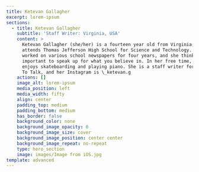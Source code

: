 ```yaml
---
title: Ketevan Gallagher
excerpt: lorem-ipsum
sections:
  - title: Ketevan Gallagher
    subtitle: 'Staff Writer: Virginia, USA'
    content: >
      Ketevan Gallagher (she/her) is a fourteen year old from Virginia, USA, who
      attends Thomas Jefferson High School for Science and Technology. She’s
      worked on various school newspapers for four years, and she thinks it’s
      important to speak up for what you believe in. In her free time, she
      enjoys skateboarding and playing piano. She is a staff writer for We Need
      To Talk, and her Instagram is \_ketevan.g
    actions: []
    image_alt: lorem-ipsum
    media_position: left
    media_width: fifty
    align: center
    padding_top: medium
    padding_bottom: medium
    has_border: false
    background_color: none
    background_image_opacity: 0
    background_image_size: cover
    background_image_position: center center
    background_image_repeat: no-repeat
    type: hero_section
    image: images/Image from iOS.jpg
template: advanced
---
```

